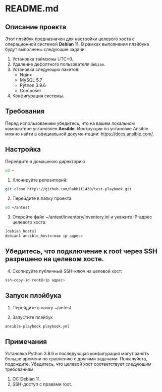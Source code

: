 # README.md

## Описание проекта

Этот плэйбук предназначен для настройки целевого хоста с операционной системой **Debian 11**. В рамках выполнения плэйбука будут выполнены следующие задачи:

1. Установка таймзоны UTC+0.
2. Удаление дефолтного пользователя `debian`.
3. Установка следующих пакетов:
   - Nginx
   - MySQL 5.7
   - Python 3.9.6
   - Composer
4. Конфигурация системы.

## Требования

Перед использованием убедитесь, что на вашем локальном компьютере установлен **Ansible**. Инструкции по установке Ansible можно найти в официальной документации: <https://docs.ansible.com/>.

## Настройка

Перейдите в домашнюю директорию

```bash
cd ~
```

1. Клонируйте репозиторий:

```bash
git clone https://github.com/Rabbit1430/test-playbook.git
```

2. Перейдите в папку проекта

```bash
cd ~/antest
```

3. Откройте файл ~/antest/inventory/inventory.ini и укажите IP-адрес целевого хоста:

```bash
[debian_hosts]
debian1 ansible_host=<ваш ip адрес>
```

## Убедитесь, что подключение к root через SSH разрешено на целевом хосте.

4. Скопируйте публичный SSH-ключ на целевой хост:

```bash
ssh-copy-id root@<ip адрес>
```

## Запуск плэйбука

1. Перейдите в папку ~/antest

2. Запустите плэйбук

```bash
ansible-playbook playbook.yml
```

## Примечания

Установка Python 3.9.6 и последующая конфигурация могут занять больше времени по сравнению с другими задачами. Пожалуйста, подождите.
Убедитесь, что целевой хост соответствует следующим требованиям:

1. ОС Debian 11.
2. SSH-доступ с правами root.
